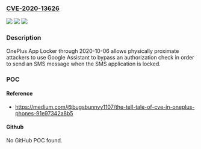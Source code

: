 ### [CVE-2020-13626](https://cve.mitre.org/cgi-bin/cvename.cgi?name=CVE-2020-13626)
![](https://img.shields.io/static/v1?label=Product&message=n%2Fa&color=blue)
![](https://img.shields.io/static/v1?label=Version&message=n%2Fa&color=blue)
![](https://img.shields.io/static/v1?label=Vulnerability&message=n%2Fa&color=brighgreen)

### Description

OnePlus App Locker through 2020-10-06 allows physically proximate attackers to use Google Assistant to bypass an authorization check in order to send an SMS message when the SMS application is locked.

### POC

#### Reference
- https://medium.com/@bugsbunnyy1107/the-tell-tale-of-cve-in-oneplus-phones-91e97342a8b5

#### Github
No GitHub POC found.

